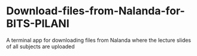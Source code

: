 Download-files-from-Nalanda-for-BITS-PILANI
===========================================

A terminal app for downloading files from Nalanda where the lecture slides of all subjects are uploaded
